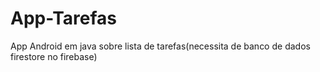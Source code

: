 # App-Tarefas
App Android em java sobre lista de tarefas(necessita de banco de dados firestore no firebase)
